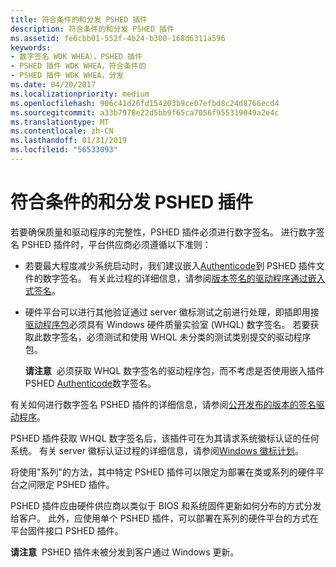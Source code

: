 ```yaml
---
title: 符合条件的和分发 PSHED 插件
description: 符合条件的和分发 PSHED 插件
ms.assetid: fe6cbb01-552f-4b24-b300-168d6311a596
keywords:
- 数字签名 WDK WHEA），PSHED 插件
- PSHED 插件 WDK WHEA，符合条件的
- PSHED 插件 WDK WHEA，分发
ms.date: 04/20/2017
ms.localizationpriority: medium
ms.openlocfilehash: 906c41d26fd154203b9ce07efbd8c24d8766ecd4
ms.sourcegitcommit: a33b7978e22d5bb9f65ca7056f955319049a2e4c
ms.translationtype: MT
ms.contentlocale: zh-CN
ms.lasthandoff: 01/31/2019
ms.locfileid: "56533093"
---
```

# <a name="qualifying-and-distributing-pshed-plug-ins"></a>符合条件的和分发 PSHED 插件


若要确保质量和驱动程序的完整性，PSHED 插件必须进行数字签名。 进行数字签名 PSHED 插件时，平台供应商必须遵循以下准则：

-   若要最大程度减少系统启动时，我们建议嵌入[Authenticode](https://msdn.microsoft.com/library/windows/hardware/ff686697)到 PSHED 插件文件的数字签名。 有关此过程的详细信息，请参阅[版本签名的驱动程序通过嵌入式签名](https://msdn.microsoft.com/library/windows/hardware/ff549832)。

-   硬件平台可以进行其他验证通过 server 徽标测试之前进行处理，即插即用接[驱动程序包](https://msdn.microsoft.com/library/windows/hardware/ff544840)必须具有 Windows 硬件质量实验室 (WHQL) 数字签名。 若要获取此数字签名，必须测试和使用 WHQL 未分类的测试类别提交的驱动程序包。

    **请注意**  必须获取 WHQL 数字签名的驱动程序包，而不考虑是否使用嵌入插件 PSHED [Authenticode](https://msdn.microsoft.com/library/windows/hardware/ff686697)数字签名。

     

有关如何进行数字签名 PSHED 插件的详细信息，请参阅[公开发布的版本的签名驱动程序](https://msdn.microsoft.com/library/windows/hardware/ff552289)。

PSHED 插件获取 WHQL 数字签名后，该插件可在为其请求系统徽标认证的任何系统。 有关 server 徽标认证过程的详细信息，请参阅[Windows 徽标计划](https://go.microsoft.com/fwlink/p/?linkid=26144)。

将使用"系列"的方法，其中特定 PSHED 插件可以限定为部署在类或系列的硬件平台之间限定 PSHED 插件。

PSHED 插件应由硬件供应商以类似于 BIOS 和系统固件更新如何分布的方式分发给客户。 此外，应使用单个 PSHED 插件，可以部署在系列的硬件平台的方式在平台固件接口 PSHED 插件。

**请注意**  PSHED 插件未被分发到客户通过 Windows 更新。

 

 

 




